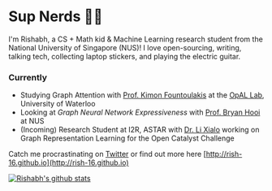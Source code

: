 # Sup Nerds 👋🏻

I'm Rishabh, a CS + Math kid & Machine Learning research student from the National University of Singapore (NUS)! I love open-sourcing, writing, talking tech, collecting laptop stickers, and playing the electric guitar.

### Currently

- Studying Graph Attention with [Prof. Kimon Fountoulakis](https://cs.uwaterloo.ca/about/people/kimon-fountoulakis) at the [OpAL Lab](http://opallab.ca), University of Waterloo
- Looking at _Graph Neural Network Expressiveness_ with [Prof. Bryan Hooi](http://bhooi.github.io) at NUS
- (Incoming) Research Student at I2R, ASTAR with [Dr. Li Xialo](https://personal.ntu.edu.sg/xlli/) working on Graph Representation Learning for the Open Catalyst Challenge

Catch me procrastinating on [Twitter](https://twitter.com/rishabh16_) or find out more here [http://rish-16.github.io](http://rish-16.github.io)

[![Rishabh's github stats](https://github-readme-stats.vercel.app/api?username=rish-16&show_icons=true&theme=dark&hide=issues,contribs)](https://github.com/anuraghazra/github-readme-stats)
